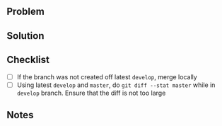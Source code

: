 ## Problem

## Solution

## Checklist

- [ ] If the branch was not created off latest `develop`, merge locally
- [ ] Using latest `develop` and `master`, do `git diff --stat master` while in `develop` branch. Ensure that the diff is not too large

## Notes
